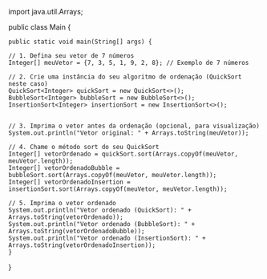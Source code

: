import java.util.Arrays;

public class Main { 

    public static void main(String[] args) {
    
    // 1. Defina seu vetor de 7 números 
    Integer[] meuVetor = {7, 3, 5, 1, 9, 2, 8}; // Exemplo de 7 números

    // 2. Crie uma instância do seu algoritmo de ordenação (QuickSort neste caso)
    QuickSort<Integer> quickSort = new QuickSort<>();
    BubbleSort<Integer> bubbleSort = new BubbleSort<>();
    InsertionSort<Integer> insertionSort = new InsertionSort<>();


    // 3. Imprima o vetor antes da ordenação (opcional, para visualização)
    System.out.println("Vetor original: " + Arrays.toString(meuVetor));

    // 4. Chame o método sort do seu QuickSort
    Integer[] vetorOrdenado = quickSort.sort(Arrays.copyOf(meuVetor, meuVetor.length));
    Integer[] vetorOrdenadoBubble = bubbleSort.sort(Arrays.copyOf(meuVetor, meuVetor.length));
    Integer[] vetorOrdenadoInsertion = insertionSort.sort(Arrays.copyOf(meuVetor, meuVetor.length));

    // 5. Imprima o vetor ordenado
    System.out.println("Vetor ordenado (QuickSort): " + Arrays.toString(vetorOrdenado));
    System.out.println("Vetor ordenado (BubbleSort): " + Arrays.toString(vetorOrdenadoBubble));
    System.out.println("Vetor ordenado (InsertionSort): " + Arrays.toString(vetorOrdenadoInsertion));
    }
}
